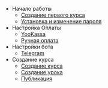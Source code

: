 <!-- docs/_sidebar.md -->

- Начало работы
	- [Создание первого курса](first-course.md)
	- [Установка и изменение пароля](password.md)
- Настройка Оплаты
	- [YooKassa](yookassa.md)
	- [Ручная оплата](manual-payment.md)
- Настройки бота
	- [Telegram](telegrambot.md)
- Создание курса
	- [Создание курса](course-creation.md)
	- [Создание урока](modules-lessons.md)
	- [Публикация](course-publication.md)
